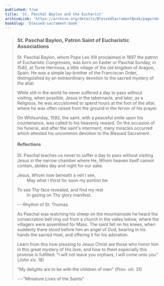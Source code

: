 ```yaml
---
published: true
title: 'St. Paschal Baylon and the Eucharist'
archiveLink: 'https://archive.org/details/BlessedSacramentBook/page/n643?view=theater'
bookSlug: 'blessed-sacrament-book'
---
```


> ### St. Paschal Baylon, Patron Saint of Eucharistic Associations
>
> St. Paschal Baylon, whom Pope Leo XIII proclaimed in 1897 the patron of Eucharistic Congresses, was born on Easter or Paschal Sunday, in 1540, at Torre Hermosa, a little village of the old kingdom of Aragon, Spain. He was a simple lay-brother of the Franciscan Order, distinguished by an extraordinary devotion to the sacred mystery of the altar.
>
> While still in the world he never suffered a day to pass without visiting, when possible, Jesus in the tabernacle, and later, as a Religious, he was accustomed to spend hours at the foot of the altar, where he was often raised from the ground in the fervor of his prayer.
>
> On Whitsunday, 1592, the saint, with a peaceful smile upon his countenance, was called to his heavenly reward. On the occasion of his funeral, and after the saint's interment, many miracles occurred which attested his uncommon devotion to the Blessed Sacrament.
>
> #### Reflections
>
> St. Paschal teaches us never to suffer a day to pass without visiting Jesus in the narrow chamber where He, Whom heaven itself cannot contain, abides day and night for our sake.
>
> Jesus, Whom now beneath a veil I see,  
> &nbsp;&nbsp;&nbsp;&nbsp;&nbsp;&nbsp;&nbsp;&nbsp;May what I thirst for soon my portion be:
>
> To see Thy face revealed, and find my rest  
> &nbsp;&nbsp;&nbsp;&nbsp;&nbsp;&nbsp;&nbsp;&nbsp;In gazing on Thy glory manifest.
>
> ---Rhythm of St. Thomas.
>
> As Paschal was watching his sheep on the mountainside he heard the consecration bell ring out from a church in the valley below, where the villagers were assembled for Mass. The saint fell on his knees, when suddenly there stood before him an angel of God, bearing in his hands the sacred Host, and offering it for his adoration.
>
> Learn from this how pleasing to Jesus Christ are those who honor him in this great mystery of His love; and how to them especially this promise is fulfilled: "I will not leave you orphans, I will come unto you" (*John* xiv. 18)
>
> "My delights are to be with the children of men" (*Prov*. viii. 31)
>
> ---"Miniature Lives of the Saints"
